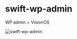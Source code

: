 # swift-wp-admin
WP admin + VisionOS

![swift-wp-admin](https://health.developer-pro.com/wp-content/uploads/visionos/swift-wp-admin-1.webp)
